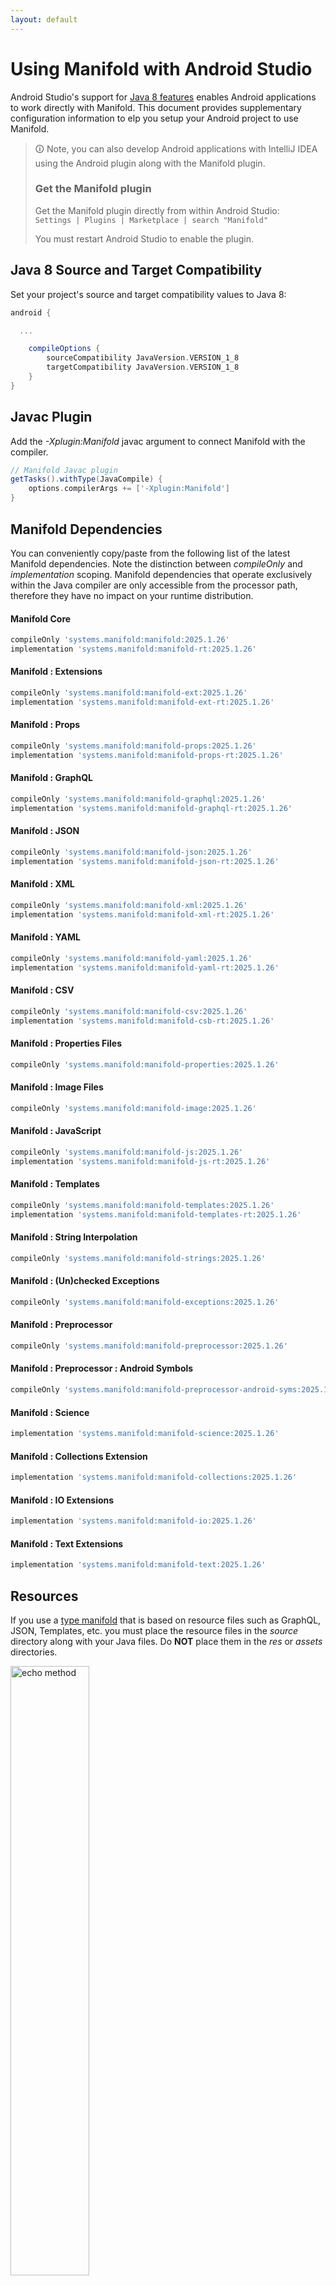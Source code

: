 ```yaml
---
layout: default
---
```


# Using Manifold with Android Studio

Android Studio's support for [Java 8 features](https://developer.android.com/studio/write/java8-support.html) enables
Android applications to work directly with Manifold. This document provides supplementary configuration information to
elp you setup your Android project to use Manifold.

>🛈 Note, you can also develop Android applications with IntelliJ IDEA using the Android plugin along with the Manifold
>plugin. 
>
>### Get the Manifold plugin
>Get the Manifold plugin directly from within Android Studio:
><br>
>`Settings | Plugins | Marketplace | search "Manifold"`
><br>
> 
>You must restart Android Studio to enable the plugin. 
 
## Java 8 Source and Target Compatibility 
Set your project's source and target compatibility values to Java 8:

```groovy
android {

  ...

    compileOptions {
        sourceCompatibility JavaVersion.VERSION_1_8
        targetCompatibility JavaVersion.VERSION_1_8
    }
}
```

## Javac Plugin
Add the *-Xplugin:Manifold* javac argument to connect Manifold with the compiler.

```groovy
// Manifold Javac plugin
getTasks().withType(JavaCompile) {
    options.compilerArgs += ['-Xplugin:Manifold']
}
```    

## Manifold Dependencies
You can conveniently copy/paste from the following list of the latest Manifold dependencies. Note the distinction
between *compileOnly* and *implementation* scoping. Manifold dependencies that operate exclusively within the
Java compiler are only accessible from the processor path, therefore they have no impact on your runtime distribution.

#### Manifold Core
```groovy
compileOnly 'systems.manifold:manifold:2025.1.26'
implementation 'systems.manifold:manifold-rt:2025.1.26'
```
#### Manifold : Extensions
```groovy
compileOnly 'systems.manifold:manifold-ext:2025.1.26'
implementation 'systems.manifold:manifold-ext-rt:2025.1.26'
```
#### Manifold : Props
```groovy
compileOnly 'systems.manifold:manifold-props:2025.1.26'
implementation 'systems.manifold:manifold-props-rt:2025.1.26'
```
#### Manifold : GraphQL
```groovy
compileOnly 'systems.manifold:manifold-graphql:2025.1.26'
implementation 'systems.manifold:manifold-graphql-rt:2025.1.26'
```
#### Manifold : JSON
```groovy
compileOnly 'systems.manifold:manifold-json:2025.1.26'
implementation 'systems.manifold:manifold-json-rt:2025.1.26'
```
#### Manifold : XML
```groovy
compileOnly 'systems.manifold:manifold-xml:2025.1.26'
implementation 'systems.manifold:manifold-xml-rt:2025.1.26'
```
#### Manifold : YAML
```groovy
compileOnly 'systems.manifold:manifold-yaml:2025.1.26'
implementation 'systems.manifold:manifold-yaml-rt:2025.1.26'
```
#### Manifold : CSV
```groovy
compileOnly 'systems.manifold:manifold-csv:2025.1.26'
implementation 'systems.manifold:manifold-csb-rt:2025.1.26'
```
#### Manifold : Properties Files
```groovy
compileOnly 'systems.manifold:manifold-properties:2025.1.26'
```
#### Manifold : Image Files
```groovy
compileOnly 'systems.manifold:manifold-image:2025.1.26'
```
#### Manifold : JavaScript
```groovy
compileOnly 'systems.manifold:manifold-js:2025.1.26'
implementation 'systems.manifold:manifold-js-rt:2025.1.26'
```
#### Manifold : Templates
```groovy
compileOnly 'systems.manifold:manifold-templates:2025.1.26'
implementation 'systems.manifold:manifold-templates-rt:2025.1.26'
```
#### Manifold : String Interpolation
```groovy
compileOnly 'systems.manifold:manifold-strings:2025.1.26'
```
#### Manifold : (Un)checked Exceptions
```groovy
compileOnly 'systems.manifold:manifold-exceptions:2025.1.26'
```
#### Manifold : Preprocessor
```groovy
compileOnly 'systems.manifold:manifold-preprocessor:2025.1.26'
```
#### Manifold : Preprocessor : Android Symbols
```groovy
compileOnly 'systems.manifold:manifold-preprocessor-android-syms:2025.1.26'
```
#### Manifold : Science
```groovy
implementation 'systems.manifold:manifold-science:2025.1.26'
```
#### Manifold : Collections Extension
```groovy
implementation 'systems.manifold:manifold-collections:2025.1.26'
```
#### Manifold : IO Extensions
```groovy
implementation 'systems.manifold:manifold-io:2025.1.26'
```
#### Manifold : Text Extensions
```groovy
implementation 'systems.manifold:manifold-text:2025.1.26'
```

## Resources

If you use a [type manifold](https://github.com/manifold-systems/manifold/tree/master/manifold-core-parent/manifold#the-big-picture)
that is based on resource files such as GraphQL, JSON, Templates, etc. you must place the resource files in the 
*source* directory along with your Java files.  Do **NOT** place them in the *res* or *assets* directories.
 
<p><img src="http://manifold.systems/images/android_resources.png" alt="echo method" width="50%"/></p> 

## Preprocessor and build variant symbols

If you use the [preprocessor](https://github.com/manifold-systems/manifold/tree/master/manifold-deps-parent/manifold-preprocessor),
you can directly reference Android build variant symbols with the [manifold-preprocessor-android-syms](https://github.com/manifold-systems/manifold/tree/master/manifold-deps-parent/manifold-preprocessor-android-syms)
dependency.
```java
#if FLAVOR == "paid"
  @Override
  public void specialMethod(Foo foo) {
  ...
  }
#endif
```
build.gradle
```groovy
dependencies {
    ...
    compileOnly 'systems.manifold:manifold-preprocessor:2025.1.26'
    compileOnly 'systems.manifold:manifold-preprocessor-android-syms:2025.1.26'
}
```